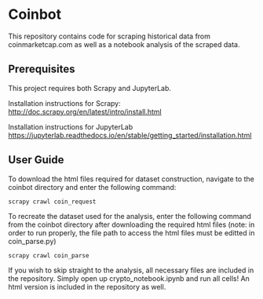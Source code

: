 # Coinbot

This repository contains code for scraping historical data from coinmarketcap.com as well as a notebook analysis of the scraped data. 

## Prerequisites

This project requires both Scrapy and JupyterLab.

Installation instructions for Scrapy: 
http://doc.scrapy.org/en/latest/intro/install.html

Installation instructions for JupyterLab
https://jupyterlab.readthedocs.io/en/stable/getting_started/installation.html

## User Guide

To download the html files required for dataset construction, navigate to the coinbot directory and enter the following command:

```
scrapy crawl coin_request
```

To recreate the dataset used for the analysis, enter the following command from the coinbot directory after downloading the required html files (note: in order to run properly, the file path to access the html files must be editted in coin_parse.py)

```
scrapy crawl coin_parse
```

If you wish to skip straight to the analysis, all necessary files are included in the repository. Simply open up crypto_notebook.ipynb and run all cells! An html version is included in the repository as well.
